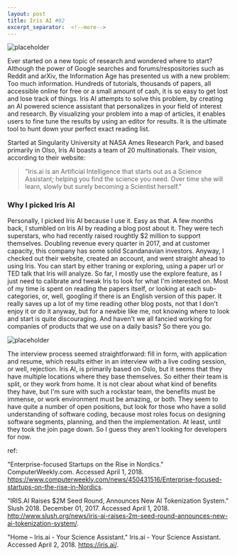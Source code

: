```yaml
---
layout: post
title: Iris AI #02
excerpt_separator:  <!--more-->
---
```



![placeholder](https://pbs.twimg.com/profile_images/695689454300872704/Kc3D5Y6I_400x400.jpg)


Ever started on a new topic of research and wondered where to start? Although the power of Google searches and forums/respositories such as Reddit and arXiv, the Information Age has presented us with a new problem: Too much information. Hundreds of tutorials, thousands of papers, all accessible online for free or a small amount of cash, it is so easy to get lost and lose track of things. Iris AI attempts to solve this problem, by creating an AI powered science assistant that personalizes in your field of interest and research. By visualizing your problem into a map of articles, it enables users to fine tune the results by using an editor for results. It is the ultimate tool to hunt down your perfect exact reading list. 


Started at Singularity University at NASA Ames Research Park, and based primarily in Olso, Iris AI boasts a team of 20 multinationals. Their vision, according to their website:


> "Iris.ai is an Artificial Intelligence that starts out as a Science Assistant; helping you find the science you need. Over time she will learn, slowly but surely becoming a Scientist herself."


### Why I picked Iris AI


Personally, I picked Iris AI because I use it. Easy as that. A few months back, I stumbled on Iris AI by reading a blog post about it. They were tech superstars, who had recently raised roughtly $2 million to support themselves. Doubling revenue every quarter in 2017, and at customer capacity, this company has some solid Scandanavian investors. Anyway, I checked out their website, created an account, and went straight ahead to using Iris. You can start by either traning or exploring, using a paper url or TED talk that Iris will analyze. So far, I mostly use the explore feature, as I just need to calibrate and tweak Iris to look for what I'm interested on. Most of my time is spent on reading the papers itself, or looking at each sub-categories, or, well, googling if there is an English version of this paper. It really saves up a lot of my time reading other blog posts, not that I don't enjoy it or do it anyway, but for a newbie like me, not knowing where to look and start is quite discouraging. And haven't we all fancied working for companies of products that we use on a daily basis? So there you go.


![placeholder](https://beta.techcrunch.com/wp-content/uploads/2016/11/screen-shot-2016-11-29-at-2-57-03-pm.png?w=680)


The interview process seemed straightforward: fill in form, with application and resume, which results either in an interview with a live coding session, or well, rejection. Iris AI, is primarily based on Oslo, but it seems that they have multiple locations where they base themselves. So either their team is split, or they work from home. It is not clear about what kind of benefits they have, but I'm sure with such a rockstar team, the benefits must be immense, or work environment must be amazing, or both. They seem to have quite a number of open positions, but look for those who have a solid understanding of software coding, because most roles focus on designing software segments, planning, and then the implementation. At least, until they took the join page down. So I guess they aren't looking for developers for now. 










ref:


"Enterprise-focused Startups on the Rise in Nordics." ComputerWeekly.com. Accessed April 1, 2018. https://www.computerweekly.com/news/450431516/Enterprise-focused-startups-on-the-rise-in-Nordics.

"IRIS.AI Raises $2M Seed Round, Announces New AI Tokenization System." Slush 2018. December 01, 2017. Accessed April 1, 2018. http://www.slush.org/news/iris-ai-raises-2m-seed-round-announces-new-ai-tokenization-system/. 

"Home – Iris.ai - Your Science Assistant." Iris.ai - Your Science Assistant. Accessed April 2, 2018. https://iris.ai/.
